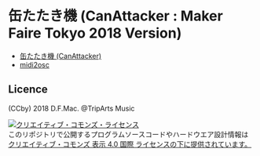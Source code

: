 # 缶たたき機 (CanAttacker : Maker Faire Tokyo 2018 Version)

- [缶たたき機 (CanAttacker)](./canattacker)
- [midi2osc](./midi2osc)

## Licence

(CCby) 2018 D.F.Mac. @TripArts Music

<a rel="license" href="http://creativecommons.org/licenses/by/4.0/"><img alt="クリエイティブ・コモンズ・ライセンス" style="border-width:0" src="https://i.creativecommons.org/l/by/4.0/80x15.png" /></a><br />このリポジトリで公開するプログラムソースコードやハードウエア設計情報は <a rel="license" href="http://creativecommons.org/licenses/by/4.0/">クリエイティブ・コモンズ 表示 4.0 国際 ライセンスの下に提供されています。</a>
